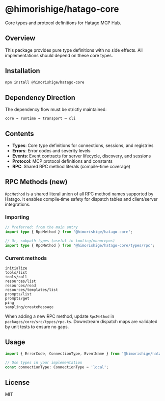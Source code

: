 # @himorishige/hatago-core

Core types and protocol definitions for Hatago MCP Hub.

## Overview

This package provides pure type definitions with no side effects. All implementations should depend on these core types.

## Installation

```bash
npm install @himorishige/hatago-core
```

## Dependency Direction

The dependency flow must be strictly maintained:

```
core → runtime → transport → cli
```

## Contents

- **Types**: Core type definitions for connections, sessions, and registries
- **Errors**: Error codes and severity levels
- **Events**: Event contracts for server lifecycle, discovery, and sessions
- **Protocol**: MCP protocol definitions and constants
- **RPC**: Shared RPC method literals (compile-time coverage)

## RPC Methods (new)

`RpcMethod` is a shared literal union of all RPC method names supported by Hatago. It enables
compile‑time safety for dispatch tables and client/server integrations.

### Importing

```ts
// Preferred: from the main entry
import type { RpcMethod } from '@himorishige/hatago-core';

// Or, subpath types (useful in tooling/monorepos)
import type { RpcMethod } from '@himorishige/hatago-core/types/rpc';
```

### Current methods

```
initialize
tools/list
tools/call
resources/list
resources/read
resources/templates/list
prompts/list
prompts/get
ping
sampling/createMessage
```

When adding a new RPC method, update `RpcMethod` in `packages/core/src/types/rpc.ts`.
Downstream dispatch maps are validated by unit tests to ensure no gaps.

## Usage

```typescript
import { ErrorCode, ConnectionType, EventName } from '@himorishige/hatago-core';

// Use types in your implementation
const connectionType: ConnectionType = 'local';
```

## License

MIT
